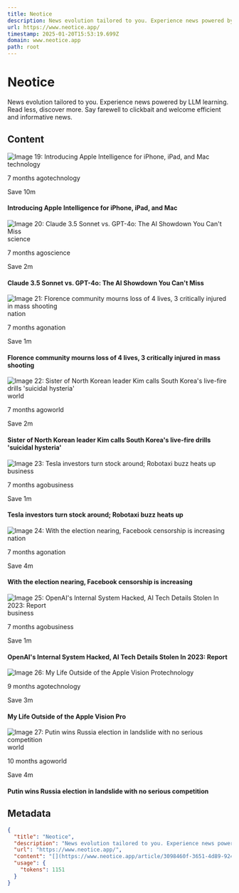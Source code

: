 ```yaml
---
title: Neotice
description: News evolution tailored to you. Experience news powered by LLM learning. Read less, discover more. Say farewell to clickbait and welcome efficient and informative news.
url: https://www.neotice.app/
timestamp: 2025-01-20T15:53:19.699Z
domain: www.neotice.app
path: root
---
```


# Neotice


News evolution tailored to you. Experience news powered by LLM learning. Read less, discover more. Say farewell to clickbait and welcome efficient and informative news.


## Content

[](https://www.neotice.app/article/3098460f-3651-4d89-924f-dbea00f920bb)

![Image 19: Introducing Apple Intelligence for iPhone, iPad, and Mac](https://www.apple.com/newsroom/images/2024/06/introducing-apple-intelligence-for-iphone-ipad-and-mac/tile/Apple-WWDC24-Apple-Intelligence-hero-240610-lp.jpg.og.jpg?202406281957)technology

7 months agotechnology

Save 10m

#### Introducing Apple Intelligence for iPhone, iPad, and Mac

[](https://www.neotice.app/article/11d1d05e-409c-4270-8854-d0bc58d99676)

![Image 20: Claude 3.5 Sonnet vs. GPT-4o: The AI Showdown You Can't Miss](https://www.c-sharpcorner.com/images/csharp-corner.png)science

7 months agoscience

Save 2m

#### Claude 3.5 Sonnet vs. GPT-4o: The AI Showdown You Can't Miss

[](https://www.neotice.app/article/01b3f4ae-f3bf-4475-ad5c-839e29eae3ca)

![Image 21: Florence community mourns loss of 4 lives, 3 critically injured in mass shooting](https://local12.com/resources/media/1f1b0596-d5e5-463b-969a-24b96592504a-large16x9_PM12FlorenceMassShootingMemorialP1_frame_0.jpeg)nation

7 months agonation

Save 1m

#### Florence community mourns loss of 4 lives, 3 critically injured in mass shooting

[](https://www.neotice.app/article/0060a45f-2425-479a-8c57-0db2e5d3e8dd)

![Image 22: Sister of North Korean leader Kim calls South Korea's live-fire drills 'suicidal hysteria'](https://s.yimg.com/ny/api/res/1.2/sIMwDlk_S8.NmnMuRgTv2w--/YXBwaWQ9aGlnaGxhbmRlcjt3PTEyMDA7aD04NzM-/https://media.zenfs.com/en/ap.org/cb82c60c44cf76f4068545e1a7c28323)world

7 months agoworld

Save 2m

#### Sister of North Korean leader Kim calls South Korea's live-fire drills 'suicidal hysteria'

[](https://www.neotice.app/article/04ee6717-8f5e-4d12-bfd8-dee6023c5c92)

![Image 23: Tesla investors turn stock around; Robotaxi buzz heats up](https://a57.foxnews.com/static.foxbusiness.com/foxbusiness.com/content/uploads/2022/09/0/0/Elon-Musk.jpg?ve=1&tl=1)business

7 months agobusiness

Save 1m

#### Tesla investors turn stock around; Robotaxi buzz heats up

[](https://www.neotice.app/article/2c3506d2-ab23-4044-9e7a-9805f0a4e3bb)

![Image 24: With the election nearing, Facebook censorship is increasing](https://images.americanthinker.com/pk/pkelupgzbveojbfyvpes_800.jpg)nation

7 months agonation

Save 4m

#### With the election nearing, Facebook censorship is increasing

[](https://www.neotice.app/article/7e0658b8-1397-4e48-a0cc-fea9c8990972)

![Image 25: OpenAI's Internal System Hacked, AI Tech Details Stolen In 2023: Report](https://c.ndtvimg.com/2024-07/m64le5eg_open-ai-reuters_625x300_05_July_24.jpeg?ver-20240615.100)business

7 months agobusiness

Save 1m

#### OpenAI's Internal System Hacked, AI Tech Details Stolen In 2023: Report

[](https://www.neotice.app/article/4cb681c5-3903-47e1-9a53-d9e0ecef1a8d)

![Image 26: My Life Outside of the Apple Vision Pro](https://media.wired.com/photos/6622edc8e93e00504c86b72f/191:100/w_1280,c_limit/My-Life-Outside-of-the-Apple-Vision-Pro-Gear.jpg)technology

9 months agotechnology

Save 3m

#### My Life Outside of the Apple Vision Pro

[](https://www.neotice.app/article/692add28-e3b4-4ed5-8ae7-75dd227c180c)

![Image 27: Putin wins Russia election in landslide with no serious competition](https://apicms.thestar.com.my/uploads/images/2024/03/17/2596292.jpg)world

10 months agoworld

Save 4m

#### Putin wins Russia election in landslide with no serious competition

## Metadata

```json
{
  "title": "Neotice",
  "description": "News evolution tailored to you. Experience news powered by LLM learning. Read less, discover more. Say farewell to clickbait and welcome efficient and informative news.",
  "url": "https://www.neotice.app/",
  "content": "[](https://www.neotice.app/article/3098460f-3651-4d89-924f-dbea00f920bb)\n\n![Image 19: Introducing Apple Intelligence for iPhone, iPad, and Mac](https://www.apple.com/newsroom/images/2024/06/introducing-apple-intelligence-for-iphone-ipad-and-mac/tile/Apple-WWDC24-Apple-Intelligence-hero-240610-lp.jpg.og.jpg?202406281957)technology\n\n7 months agotechnology\n\nSave 10m\n\n#### Introducing Apple Intelligence for iPhone, iPad, and Mac\n\n[](https://www.neotice.app/article/11d1d05e-409c-4270-8854-d0bc58d99676)\n\n![Image 20: Claude 3.5 Sonnet vs. GPT-4o: The AI Showdown You Can't Miss](https://www.c-sharpcorner.com/images/csharp-corner.png)science\n\n7 months agoscience\n\nSave 2m\n\n#### Claude 3.5 Sonnet vs. GPT-4o: The AI Showdown You Can't Miss\n\n[](https://www.neotice.app/article/01b3f4ae-f3bf-4475-ad5c-839e29eae3ca)\n\n![Image 21: Florence community mourns loss of 4 lives, 3 critically injured in mass shooting](https://local12.com/resources/media/1f1b0596-d5e5-463b-969a-24b96592504a-large16x9_PM12FlorenceMassShootingMemorialP1_frame_0.jpeg)nation\n\n7 months agonation\n\nSave 1m\n\n#### Florence community mourns loss of 4 lives, 3 critically injured in mass shooting\n\n[](https://www.neotice.app/article/0060a45f-2425-479a-8c57-0db2e5d3e8dd)\n\n![Image 22: Sister of North Korean leader Kim calls South Korea's live-fire drills 'suicidal hysteria'](https://s.yimg.com/ny/api/res/1.2/sIMwDlk_S8.NmnMuRgTv2w--/YXBwaWQ9aGlnaGxhbmRlcjt3PTEyMDA7aD04NzM-/https://media.zenfs.com/en/ap.org/cb82c60c44cf76f4068545e1a7c28323)world\n\n7 months agoworld\n\nSave 2m\n\n#### Sister of North Korean leader Kim calls South Korea's live-fire drills 'suicidal hysteria'\n\n[](https://www.neotice.app/article/04ee6717-8f5e-4d12-bfd8-dee6023c5c92)\n\n![Image 23: Tesla investors turn stock around; Robotaxi buzz heats up](https://a57.foxnews.com/static.foxbusiness.com/foxbusiness.com/content/uploads/2022/09/0/0/Elon-Musk.jpg?ve=1&tl=1)business\n\n7 months agobusiness\n\nSave 1m\n\n#### Tesla investors turn stock around; Robotaxi buzz heats up\n\n[](https://www.neotice.app/article/2c3506d2-ab23-4044-9e7a-9805f0a4e3bb)\n\n![Image 24: With the election nearing, Facebook censorship is increasing](https://images.americanthinker.com/pk/pkelupgzbveojbfyvpes_800.jpg)nation\n\n7 months agonation\n\nSave 4m\n\n#### With the election nearing, Facebook censorship is increasing\n\n[](https://www.neotice.app/article/7e0658b8-1397-4e48-a0cc-fea9c8990972)\n\n![Image 25: OpenAI's Internal System Hacked, AI Tech Details Stolen In 2023: Report](https://c.ndtvimg.com/2024-07/m64le5eg_open-ai-reuters_625x300_05_July_24.jpeg?ver-20240615.100)business\n\n7 months agobusiness\n\nSave 1m\n\n#### OpenAI's Internal System Hacked, AI Tech Details Stolen In 2023: Report\n\n[](https://www.neotice.app/article/4cb681c5-3903-47e1-9a53-d9e0ecef1a8d)\n\n![Image 26: My Life Outside of the Apple Vision Pro](https://media.wired.com/photos/6622edc8e93e00504c86b72f/191:100/w_1280,c_limit/My-Life-Outside-of-the-Apple-Vision-Pro-Gear.jpg)technology\n\n9 months agotechnology\n\nSave 3m\n\n#### My Life Outside of the Apple Vision Pro\n\n[](https://www.neotice.app/article/692add28-e3b4-4ed5-8ae7-75dd227c180c)\n\n![Image 27: Putin wins Russia election in landslide with no serious competition](https://apicms.thestar.com.my/uploads/images/2024/03/17/2596292.jpg)world\n\n10 months agoworld\n\nSave 4m\n\n#### Putin wins Russia election in landslide with no serious competition",
  "usage": {
    "tokens": 1151
  }
}
```

